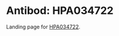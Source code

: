 # Antibod: HPA034722


    


Landing page for [HPA034722](http://www.proteinatlas.org/search/HPA034722).
